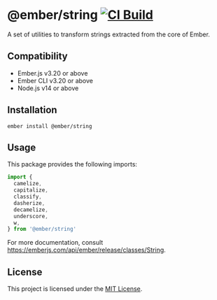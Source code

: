 @ember/string [![CI Build](https://github.com/emberjs/ember-string/actions/workflows/ci-build.yml/badge.svg)](https://github.com/emberjs/ember-string/actions/workflows/ci-build.yml)
==============================================================================

A set of utilities to transform strings extracted from the core of Ember.


Compatibility
------------------------------------------------------------------------------

* Ember.js v3.20 or above
* Ember CLI v3.20 or above
* Node.js v14 or above


Installation
------------------------------------------------------------------------------

```
ember install @ember/string
```


Usage
------------------------------------------------------------------------------

This package provides the following imports:

```javascript
import {
  camelize,
  capitalize,
  classify,
  dasherize,
  decamelize,
  underscore,
  w,
} from '@ember/string'
```

For more documentation, consult https://emberjs.com/api/ember/release/classes/String.

License
------------------------------------------------------------------------------

This project is licensed under the [MIT License](LICENSE.md).
